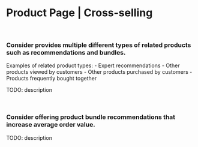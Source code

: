 # Product Page | Cross-selling
<br>


### Consider provides multiple different types of related products such as recommendations and bundles.

Examples of related product types:
	- Expert recommendations
	- Other products viewed by customers
	- Other products purchased by customers
	- Products frequently bought together

TODO: description

<br>


### Consider offering product bundle recommendations that increase average order value.

TODO: description

<br>


